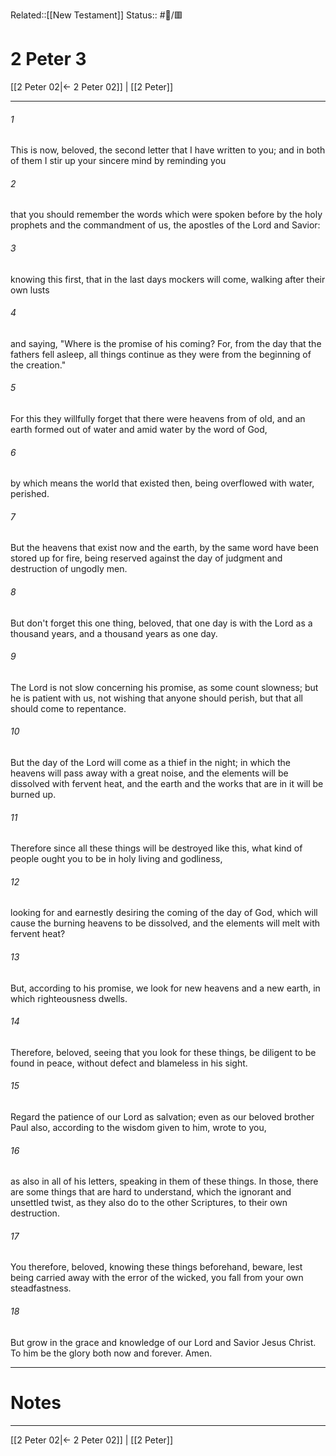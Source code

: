 Related::[[New Testament]]
Status:: #📖/🟥
# 2 Peter 3

[[2 Peter 02|← 2 Peter 02]] | [[2 Peter]]
***



###### 1 
This is now, beloved, the second letter that I have written to you; and in both of them I stir up your sincere mind by reminding you 

###### 2 
that you should remember the words which were spoken before by the holy prophets and the commandment of us, the apostles of the Lord and Savior: 

###### 3 
knowing this first, that in the last days mockers will come, walking after their own lusts 

###### 4 
and saying, "Where is the promise of his coming? For, from the day that the fathers fell asleep, all things continue as they were from the beginning of the creation." 

###### 5 
For this they willfully forget that there were heavens from of old, and an earth formed out of water and amid water by the word of God, 

###### 6 
by which means the world that existed then, being overflowed with water, perished. 

###### 7 
But the heavens that exist now and the earth, by the same word have been stored up for fire, being reserved against the day of judgment and destruction of ungodly men. 

###### 8 
But don't forget this one thing, beloved, that one day is with the Lord as a thousand years, and a thousand years as one day. 

###### 9 
The Lord is not slow concerning his promise, as some count slowness; but he is patient with us, not wishing that anyone should perish, but that all should come to repentance. 

###### 10 
But the day of the Lord will come as a thief in the night; in which the heavens will pass away with a great noise, and the elements will be dissolved with fervent heat, and the earth and the works that are in it will be burned up. 

###### 11 
Therefore since all these things will be destroyed like this, what kind of people ought you to be in holy living and godliness, 

###### 12 
looking for and earnestly desiring the coming of the day of God, which will cause the burning heavens to be dissolved, and the elements will melt with fervent heat? 

###### 13 
But, according to his promise, we look for new heavens and a new earth, in which righteousness dwells. 

###### 14 
Therefore, beloved, seeing that you look for these things, be diligent to be found in peace, without defect and blameless in his sight. 

###### 15 
Regard the patience of our Lord as salvation; even as our beloved brother Paul also, according to the wisdom given to him, wrote to you, 

###### 16 
as also in all of his letters, speaking in them of these things. In those, there are some things that are hard to understand, which the ignorant and unsettled twist, as they also do to the other Scriptures, to their own destruction. 

###### 17 
You therefore, beloved, knowing these things beforehand, beware, lest being carried away with the error of the wicked, you fall from your own steadfastness. 

###### 18 
But grow in the grace and knowledge of our Lord and Savior Jesus Christ. To him be the glory both now and forever. Amen.

---
# Notes


***
[[2 Peter 02|← 2 Peter 02]] | [[2 Peter]]
